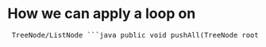 # How we can apply a loop on 
<pre> TreeNode/ListNode ```java public void pushAll(TreeNode root) { for (; root != null; arr.push(root), root = root.left); } ``` </pre>
